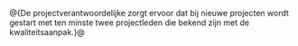 @{De projectverantwoordelijke zorgt ervoor dat bij nieuwe projecten wordt gestart met ten minste twee projectleden die bekend zijn met de kwaliteitsaanpak.}@
